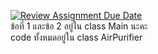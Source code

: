 [![Review Assignment Due Date](https://classroom.github.com/assets/deadline-readme-button-24ddc0f5d75046c5622901739e7c5dd533143b0c8e959d652212380cedb1ea36.svg)](https://classroom.github.com/a/M0TFBBAV)  
ข้อที่ 1 และข้อ 2 อยู่ใน class Main นะคะ  
code ทั้งหมดอยู่ใน class AirPurifier
